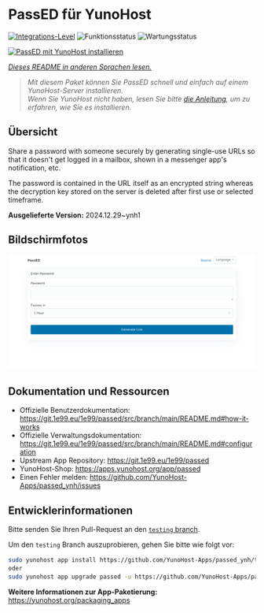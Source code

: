 <!--
N.B.: Diese README wurde automatisch von <https://github.com/YunoHost/apps/tree/master/tools/readme_generator> generiert.
Sie darf NICHT von Hand bearbeitet werden.
-->

# PassED für YunoHost

[![Integrations-Level](https://apps.yunohost.org/badge/integration/passed)](https://ci-apps.yunohost.org/ci/apps/passed/)
![Funktionsstatus](https://apps.yunohost.org/badge/state/passed)
![Wartungsstatus](https://apps.yunohost.org/badge/maintained/passed)

[![PassED mit YunoHost installieren](https://install-app.yunohost.org/install-with-yunohost.svg)](https://install-app.yunohost.org/?app=passed)

*[Dieses README in anderen Sprachen lesen.](./ALL_README.md)*

> *Mit diesem Paket können Sie PassED schnell und einfach auf einem YunoHost-Server installieren.*  
> *Wenn Sie YunoHost nicht haben, lesen Sie bitte [die Anleitung](https://yunohost.org/install), um zu erfahren, wie Sie es installieren.*

## Übersicht

Share a password with someone securely by generating single-use URLs so that it doesn't get logged in a mailbox, shown in a messenger app's notification, etc. 

The password is contained in the URL itself as an encrypted string whereas the decryption key stored on the server is deleted after first use or selected timeframe. 


**Ausgelieferte Version:** 2024.12.29~ynh1

## Bildschirmfotos

![Bildschirmfotos von PassED](./doc/screenshots/passed_ynh.png)

## Dokumentation und Ressourcen

- Offizielle Benutzerdokumentation: <https://git.1e99.eu/1e99/passed/src/branch/main/README.md#how-it-works>
- Offizielle Verwaltungsdokumentation: <https://git.1e99.eu/1e99/passed/src/branch/main/README.md#configuration>
- Upstream App Repository: <https://git.1e99.eu/1e99/passed>
- YunoHost-Shop: <https://apps.yunohost.org/app/passed>
- Einen Fehler melden: <https://github.com/YunoHost-Apps/passed_ynh/issues>

## Entwicklerinformationen

Bitte senden Sie Ihren Pull-Request an den [`testing` branch](https://github.com/YunoHost-Apps/passed_ynh/tree/testing).

Um den `testing` Branch auszuprobieren, gehen Sie bitte wie folgt vor:

```bash
sudo yunohost app install https://github.com/YunoHost-Apps/passed_ynh/tree/testing --debug
oder
sudo yunohost app upgrade passed -u https://github.com/YunoHost-Apps/passed_ynh/tree/testing --debug
```

**Weitere Informationen zur App-Paketierung:** <https://yunohost.org/packaging_apps>
